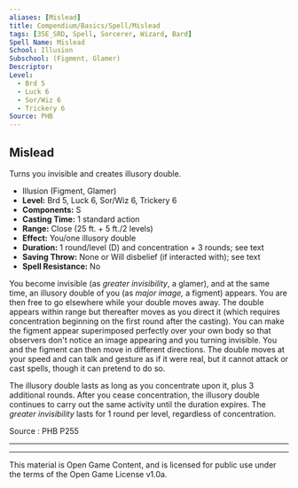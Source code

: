 ```yaml
---
aliases: [Mislead]
title: Compendium/Basics/Spell/Mislead
tags: [35E_SRD, Spell, Sorcerer, Wizard, Bard]
Spell Name: Mislead
School: Illusion
Subschool: (Figment, Glamer)
Descriptor: 
Level:
  - Brd 5
  - Luck 6
  - Sor/Wiz 6
  - Trickery 6
Source: PHB
---
```



## Mislead

Turns you invisible and creates illusory double.

*   Illusion (Figment, Glamer)
*   **Level:** Brd 5, Luck 6, Sor/Wiz 6, Trickery 6
*   **Components:** S
*   **Casting Time:** 1 standard action
*   **Range:** Close (25 ft. + 5 ft./2 levels)
*   **Effect:** You/one illusory double
*   **Duration:** 1 round/level (D) and concentration + 3 rounds; see text
*   **Saving Throw:** None or Will disbelief (if interacted with); see text
*   **Spell Resistance:** No

<p>You become invisible (as <i>greater invisibility</i>, a glamer), and at the same time, an illusory double of you (as <i>major image,</i> a figment) appears. You are then free to go elsewhere while your double moves away. The double appears within range but thereafter moves as you direct it (which requires concentration beginning on the first round after the casting). You can make the figment appear superimposed perfectly over your own body so that observers don't notice an image appearing and you turning invisible. You and the figment can then move in different directions. The double moves at your speed and can talk and gesture as if it were real, but it cannot attack or cast spells, though it can pretend to do so.</p><p>The illusory double lasts as long as you concentrate upon it, plus 3 additional rounds. After you cease concentration, the illusory double continues to carry out the same activity until the duration expires. The <i>greater invisibility</i> lasts for 1 round per level, regardless of concentration.</p>

Source : PHB P255

---

---

This material is Open Game Content, and is licensed for public use under
the terms of the Open Game License v1.0a.
